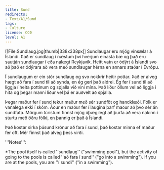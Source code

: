 ```yaml
---
title: Sund
redirects:
- Text/A1/Sund
tags:
- Culture
license: CC0
level: A1
---
```


[[File:Sundlaug.jpg|thumb|338x338px]]
<Book audio="Sund.mp3">
Sundlaugar eru mjög vinsælar á Íslandi. Það er sundlaug í næstum því hverjum einasta bæ og það eru sautján sundlaugar í eða nálægt Reykjavík. Heitt vatn er ódýrt á Íslandi svo að það er ódýrara að vera með sundlaugar hérna en annars staðar í Evrópu.

Í sundlaugum er ein stór sundlaug og svo nokkrir heitir pottar. 
Það er alveg hægt að fara í sund til að synda, en ég geri það aldrei. 
Ég fer í sund til að liggja í heita pottinum og spjalla við vini mína. 
Það líður öllum vel að liggja í hita og þegar manni líður vel þá er auðvelt að spjalla.

Þegar maður fer í sund tekur maður með sér sundföt og handklæði. Fólk er vanalega ekki í skóm. Áður en maður fer í laugina þarf maður að þvo sér án sundfata. Mörgum túristum finnst mjög óþægilegt að þurfa að vera nakinn í sturtu með öðru fólki, en þannig er það á Íslandi. 

Það kostar sirka þúsund krónur að fara í sund, það kostar minna ef maður fer oft. Mér finnst það alveg þess virði.
</Book>

<div class=notes>
'''Notes''':

*The pool itself is called ''sundlaug'' ("swimming pool"), but the activity of going to the pools is called ''að fara í sund'' ("go into a swimming"). If you are at the pools, you are ''í sundi'' ("in a swimming").
</div>
